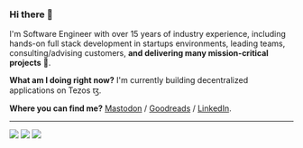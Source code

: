 ### Hi there 👋

I'm Software Engineer with over 15 years of industry experience, including hands-on full stack development in startups environments, leading teams, consulting/advising customers, **and delivering many mission-critical projects** 🚀.

**What am I doing right now?** I'm currently building decentralized applications on Tezos ꜩ.

**Where you can find me?**
<a rel="me" href="https://0xff.social/@d">Mastodon</a> / <a href="https://www.goodreads.com/user/show/46795449-diego-peralta">Goodreads</a> / <a href="https://ar.linkedin.com/in/dperalta">LinkedIn</a>.

---

 ![](https://github-profile-summary-cards.vercel.app/api/cards/profile-details?username=spacecowb0y&theme=default)
 ![](https://github-profile-summary-cards.vercel.app/api/cards/repos-per-language?username=spacecowb0y&theme=default) 
 ![](https://github-profile-summary-cards.vercel.app/api/cards/productive-time?username=spacecowb0y&theme=default) 
 
